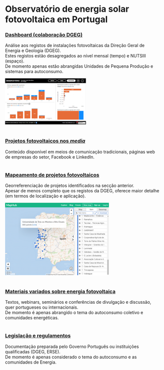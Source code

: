 
<!-- # Energy Commons -->
<!--  **Tools and Information Database for the science, engineering, economics and politics of the Energy Transition** -->

<!--Repository and open database for tutorials, computational tools, software implementions, technical documents, research papers, books and articles on the various aspects of the ongoing energy transition.-->

<!--Repositorio e base de dados aberta para tutoriais, ferramentas computacionais, economia e poltica da Transição Energética-->


# Observatório de energia solar fotovoltaica em Portugal

### <a href="https://app.powerbi.com/view?r=eyJrIjoiNTY0MDgxZWQtOGZhMi00ZWVkLTgwYjMtOTk2ZGIzY2QyMGFlIiwidCI6IjBiZmE4NTAwLWIxZjItNDU2Ni1iYWYxLTZmNTkzNzA4OTNlNyIsImMiOjh9&pageName=ReportSection3aef81d4ad9a6bde8430" target="_blank">Dashboard (colaboração DGEG)</a>
Análise aos registos de instalações fotovoltaicas da Direção Geral de Energia e Geologia (DGEG). <br>
Estes registos estão desagregados ao nível mensal (tempo) e NUTSIII (espaço). <br>
De momento apenas estão abrangidas Unidades de Pequena Produção e sistemas para autoconsumo. <br> 

![imagem_dashboard](pics/dashboard_print.png)
<br><br>

### [Projetos fotovoltaicos nos *media*](projetos-fotovoltaicos-media.md)
Conteúdo disponível em meios de comunicação tradicionais, páginas web de empresas do setor, Facebook e LinkedIn. <br> <br>

### [Mapeamento de projetos fotovoltaicos](https://maphub.net/rasilva/mapa-de-instalacoes-de-autoconsumo-fotovoltaico)
Georreferenciação de projetos identificados na secção anterior. <br>
Apesar de menos completo que os registos da DGEG, oferece maior detalhe (em termos de localização e aplicação). <br>

![imagem_maphub](pics/maphub_print.png)
<br><br>

### [Materiais variados sobre energia fotovoltaica](materiais-variados.md)
Textos, webinars, seminários e conferências de divulgação e discussão, quer portugueses ou internacionais. <br>
De momento é apenas abrangido o tema do autoconsumo coletivo e comunidades energéticas. 
<br> <br>

### [Legislação e regulamentos](legislacao-regulamentos.md)
Documentação preparada pelo Governo Português ou instituições qualificadas (DGEG, ERSE). <br>
De momento é apenas considerado o tema do autoconsumo e as comunidades de Energia.
